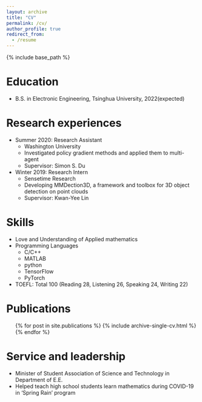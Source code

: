 ```yaml
---
layout: archive
title: "CV"
permalink: /cv/
author_profile: true
redirect_from:
  - /resume
---
```


{% include base_path %}

Education
======
* B.S. in Electronic Engineering, Tsinghua University, 2022(expected)

Research experiences
======
* Summer 2020: Research Assistant
  * Washington University
  * Investigated policy gradient methods and applied them to multi-agent
  * Supervisor:  Simon S. Du
* Winter 2019: Research Intern
  * Sensetime Research
  * Developing MMDection3D, a framework and toolbox for 3D object detection on point clouds
  * Supervisor:  Kwan-Yee Lin

  
Skills
======
* Love and Understanding of Applied mathematics
* Programming Languages
  * C/C++
  * MATLAB
  * python
  * TensorFlow
  * PyTorch
* TOEFL: Total 100 (Reading 28, Listening 26, Speaking 24, Writing 22)

Publications
======
  <ul>{% for post in site.publications %}
    {% include archive-single-cv.html %}
  {% endfor %}</ul>
  
Service and leadership
======
* Minister of Student Association of Science and Technology in Department of E.E.
* Helped teach high school students learn mathematics during COVID-19 in ‘Spring Rain’ program
